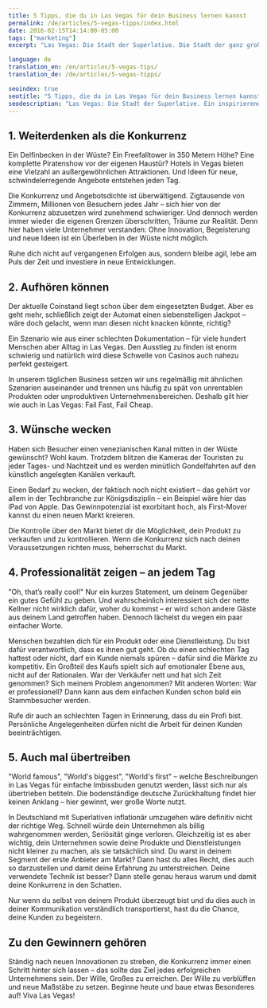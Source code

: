 ```yaml
---
title: 5 Tipps, die du in Las Vegas für dein Business lernen kannst
permalink: /de/articles/5-vegas-tipps/index.html
date: 2016-02-15T14:14:00-05:00
tags: ["marketing"]
excerpt: "Las Vegas: Die Stadt der Superlative. Die Stadt der ganz großen Shows. Die Stadt der Lichter und Leuchtreklamen. Aber auch die Stadt der Sünde und der Sucht. Sowohl positiv als auch negativ existieren in Las Vegas viele Extreme. Ein inspirierendes Umfeld, um einige wichtige Ratschläge für dein tägliches Business zu lernen."

language: de
translation_en: /en/articles/5-vegas-tips/
translation_de: /de/articles/5-vegas-tipps/

seoindex: true
seotitle: "5 Tipps, die du in Las Vegas für dein Business lernen kannst"
seodescription: "Las Vegas: Die Stadt der Superlative. Ein inspirierendes Umfeld, um einige wichtige Ratschläge für dein tägliches Business zu lernen."
---
```

## 1. Weiterdenken als die Konkurrenz

Ein Delfinbecken in der Wüste? Ein Freefalltower in 350 Metern Höhe? Eine komplette Piratenshow vor der eigenen Haustür? Hotels in Vegas bieten eine Vielzahl an außergewöhnlichen Attraktionen. Und Ideen für neue, schwindelerregende Angebote entstehen jeden Tag.

Die Konkurrenz und Angebotsdichte ist überwältigend. Zigtausende von Zimmern, Millionen von Besuchern jedes Jahr – sich hier von der Konkurrenz abzusetzen wird zunehmend schwieriger. Und dennoch werden immer wieder die eigenen Grenzen überschritten, Träume zur Realität. Denn hier haben viele Unternehmer verstanden: Ohne Innovation, Begeisterung und neue Ideen ist ein Überleben in der Wüste nicht möglich.

Ruhe dich nicht auf vergangenen Erfolgen aus, sondern bleibe agil, lebe am Puls der Zeit und investiere in neue Entwicklungen.

## 2. Aufhören können

Der aktuelle Coinstand liegt schon über dem eingesetzten Budget. Aber es geht mehr, schließlich zeigt der Automat einen siebenstelligen Jackpot – wäre doch gelacht, wenn man diesen nicht knacken könnte, richtig?

Ein Szenario wie aus einer schlechten Dokumentation – für viele hundert Menschen aber Alltag in Las Vegas. Den Ausstieg zu finden ist enorm schwierig und natürlich wird diese Schwelle von Casinos auch nahezu perfekt gesteigert.

In unserem täglichen Business setzen wir uns regelmäßig mit ähnlichen Szenarien auseinander und trennen uns häufig zu spät von unrentablen Produkten oder unproduktiven Unternehmensbereichen.
Deshalb gilt hier wie auch in Las Vegas: Fail Fast, Fail Cheap.

## 3. Wünsche wecken

Haben sich Besucher einen venezianischen Kanal mitten in der Wüste gewünscht? Wohl kaum. Trotzdem blitzen die Kameras der Touristen zu jeder Tages- und Nachtzeit und es werden minütlich Gondelfahrten auf den künstlich angelegten Kanälen verkauft.

Einen Bedarf zu wecken, der faktisch noch nicht existiert – das gehört vor allem in der Techbranche zur Königsdisziplin – ein Beispiel wäre hier das iPad von Apple. Das Gewinnpotenzial ist exorbitant hoch, als First-Mover kannst du einen neuen Markt kreieren.

Die Kontrolle über den Markt bietet dir die Möglichkeit, dein Produkt zu verkaufen und zu kontrollieren. Wenn die Konkurrenz sich nach deinen Voraussetzungen richten muss, beherrschst du Markt.

## 4. Professionalität zeigen – an jedem Tag

"Oh, that’s really cool!" Nur ein kurzes Statement, um deinem Gegenüber ein gutes Gefühl zu geben. Und wahrscheinlich interessiert sich der nette Kellner nicht wirklich dafür, woher du kommst – er wird schon andere Gäste aus deinem Land getroffen haben. Dennoch lächelst du wegen ein paar einfacher Worte.

Menschen bezahlen dich für ein Produkt oder eine Dienstleistung. Du bist dafür verantwortlich, dass es ihnen gut geht. Ob du einen schlechten Tag hattest oder nicht, darf ein Kunde niemals spüren – dafür sind die Märkte zu kompetitiv. Ein Großteil des Kaufs spielt sich auf emotionaler Ebene aus, nicht auf der Rationalen. War der Verkäufer nett und hat sich Zeit genommen? Sich meinem Problem angenommen? Mit anderen Worten: War er professionell? Dann kann aus dem einfachen Kunden schon bald ein Stammbesucher werden.

Rufe dir auch an schlechten Tagen in Erinnerung, dass du ein Profi bist. Persönliche Angelegenheiten dürfen nicht die Arbeit für deinen Kunden beeinträchtigen.

## 5. Auch mal übertreiben

"World famous", "World's biggest", "World's first" – welche Beschreibungen in Las Vegas für einfache Imbissbuden genutzt werden, lässt sich nur als übertrieben betiteln. Die bodenständige deutsche Zurückhaltung findet hier keinen Anklang – hier gewinnt, wer große Worte nutzt.

In Deutschland mit Superlativen inflationär umzugehen wäre definitiv nicht der richtige Weg. Schnell würde dein Unternehmen als billig wahrgenommen werden, Seriösität ginge verloren. Gleichzeitig ist es aber wichtig, dein Unternehmen sowie deine Produkte und Dienstleistungen nicht kleiner zu machen, als sie tatsächlich sind. Du warst in deinem Segment der erste Anbieter am Markt? Dann hast du alles Recht, dies auch so darzustellen und damit deine Erfahrung zu unterstreichen. Deine verwendete Technik ist besser? Dann stelle genau heraus warum und damit deine Konkurrenz in den Schatten.

Nur wenn du selbst von deinem Produkt überzeugt bist und du dies auch in deiner Kommunikation verständlich transportierst, hast du die Chance, deine Kunden zu begeistern.

## Zu den Gewinnern gehören

Ständig nach neuen Innovationen zu streben, die Konkurrenz immer einen Schritt hinter sich lassen – das sollte das Ziel jedes erfolgreichen Unternehmens sein. Der Wille, Großes zu erreichen. Der Wille zu verblüffen und neue Maßstäbe zu setzen. Beginne heute und baue etwas Besonderes auf! Viva Las Vegas!